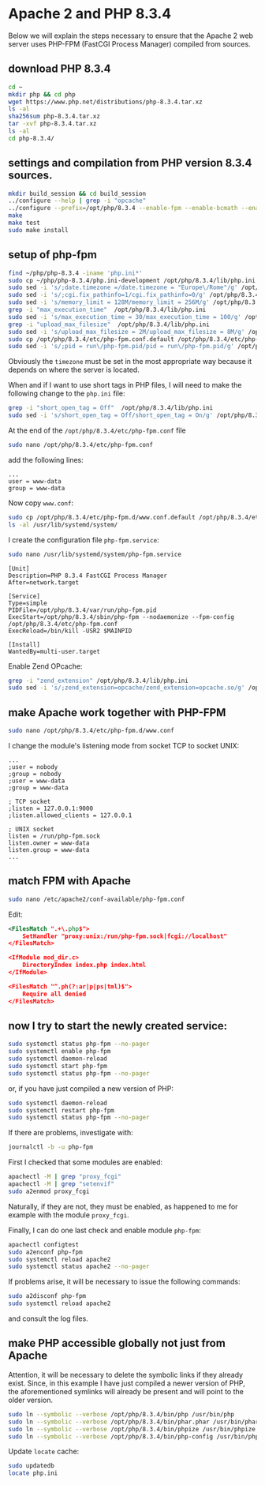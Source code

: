# Apache 2 and PHP 8.3.4

Below we will explain the steps necessary to ensure that the Apache 2 web server uses PHP-FPM (FastCGI Process Manager) compiled from sources.

## download PHP 8.3.4

```bash
cd ~
mkdir php && cd php
wget https://www.php.net/distributions/php-8.3.4.tar.xz
ls -al
sha256sum php-8.3.4.tar.xz
tar -xvf php-8.3.4.tar.xz
ls -al
cd php-8.3.4/
```

## settings and compilation from PHP version 8.3.4 sources.

```bash
mkdir build_session && cd build_session
../configure --help | grep -i "opcache"
../configure --prefix=/opt/php/8.3.4 --enable-fpm --enable-bcmath --enable-ftp --with-openssl --disable-cgi --enable-mbstring --with-curl --with-mysqli --with-pdo-mysql --enable-intl --with-zlib --with-bz2 --enable-gd --with-jpeg --with-gettext --with-gmp --with-xsl --enable-zts --enable-gcov --enable-debug
make
make test
sudo make install
```

## setup of php-fpm

```bash
find ~/php/php-8.3.4 -iname 'php.ini*'
sudo cp ~/php/php-8.3.4/php.ini-development /opt/php/8.3.4/lib/php.ini
sudo sed -i 's/;date.timezone =/date.timezone = "Europe\/Rome"/g' /opt/php/8.3.4/lib/php.ini
sudo sed -i 's/;cgi.fix_pathinfo=1/cgi.fix_pathinfo=0/g' /opt/php/8.3.4/lib/php.ini
sudo sed -i 's/memory_limit = 128M/memory_limit = 256M/g' /opt/php/8.3.4/lib/php.ini
grep -i "max_execution_time"  /opt/php/8.3.4/lib/php.ini
sudo sed -i 's/max_execution_time = 30/max_execution_time = 100/g' /opt/php/8.3.4/lib/php.ini
grep -i "upload_max_filesize"  /opt/php/8.3.4/lib/php.ini
sudo sed -i 's/upload_max_filesize = 2M/upload_max_filesize = 8M/g' /opt/php/8.3.4/lib/php.ini
sudo cp /opt/php/8.3.4/etc/php-fpm.conf.default /opt/php/8.3.4/etc/php-fpm.conf
sudo sed -i 's/;pid = run\/php-fpm.pid/pid = run\/php-fpm.pid/g' /opt/php/8.3.4/etc/php-fpm.conf
```

Obviously the `timezone` must be set in the most appropriate way because it depends on where the server is located.

When and if I want to use short tags in PHP files, I will need to make the following change to the `php.ini` file:

```bash
grep -i "short_open_tag = Off"  /opt/php/8.3.4/lib/php.ini
sudo sed -i 's/short_open_tag = Off/short_open_tag = On/g' /opt/php/8.3.4/lib/php.ini
```

At the end of the `/opt/php/8.3.4/etc/php-fpm.conf` file 

```bash
sudo nano /opt/php/8.3.4/etc/php-fpm.conf
```

add the following lines:

```text
...
user = www-data
group = www-data
```

Now copy `www.conf`:

```bash
sudo cp /opt/php/8.3.4/etc/php-fpm.d/www.conf.default /opt/php/8.3.4/etc/php-fpm.d/www.conf
ls -al /usr/lib/systemd/system/
```

I create the configuration file `php-fpm.service`:

```bash
sudo nano /usr/lib/systemd/system/php-fpm.service
```

```text
[Unit]
Description=PHP 8.3.4 FastCGI Process Manager
After=network.target

[Service]
Type=simple
PIDFile=/opt/php/8.3.4/var/run/php-fpm.pid
ExecStart=/opt/php/8.3.4/sbin/php-fpm --nodaemonize --fpm-config /opt/php/8.3.4/etc/php-fpm.conf
ExecReload=/bin/kill -USR2 $MAINPID

[Install]
WantedBy=multi-user.target
```

Enable Zend OPcache:

```bash
grep -i "zend_extension" /opt/php/8.3.4/lib/php.ini
sudo sed -i 's/;zend_extension=opcache/zend_extension=opcache.so/g' /opt/php/8.3.4/lib/php.ini
```

## make Apache work together with PHP-FPM

```bash
sudo nano /opt/php/8.3.4/etc/php-fpm.d/www.conf
```

I change the module's listening mode from socket TCP to socket UNIX:

```text
...
;user = nobody
;group = nobody
;user = www-data
;group = www-data

; TCP socket
;listen = 127.0.0.1:9000
;listen.allowed_clients = 127.0.0.1

; UNIX socket
listen = /run/php-fpm.sock
listen.owner = www-data
listen.group = www-data
...
```

## match FPM with Apache

```bash
sudo nano /etc/apache2/conf-available/php-fpm.conf
```

Edit:

```xml
<FilesMatch ".+\.php$">
    SetHandler "proxy:unix:/run/php-fpm.sock|fcgi://localhost"
</FilesMatch>

<IfModule mod_dir.c>
    DirectoryIndex index.php index.html
</IfModule>

<FilesMatch "^.ph(?:ar|p|ps|tml)$">
    Require all denied
</FilesMatch>
```

## now I try to start the newly created service:

```bash
sudo systemctl status php-fpm --no-pager
sudo systemctl enable php-fpm
sudo systemctl daemon-reload
sudo systemctl start php-fpm
sudo systemctl status php-fpm --no-pager
```

or, if you have just compiled a new version of PHP:

```bash
sudo systemctl daemon-reload
sudo systemctl restart php-fpm
sudo systemctl status php-fpm --no-pager
```

If there are problems, investigate with:

```bash
journalctl -b -u php-fpm
```

First I checked that some modules are enabled:

```bash
apachectl -M | grep "proxy_fcgi"
apachectl -M | grep "setenvif"
sudo a2enmod proxy_fcgi
```

Naturally, if they are not, they must be enabled, as happened to me for example with the module `proxy_fcgi`.

Finally, I can do one last check and enable module `php-fpm`:

```bash
apachectl configtest
sudo a2enconf php-fpm
sudo systemctl reload apache2
sudo systemctl status apache2 --no-pager
```

If problems arise, it will be necessary to issue the following commands: 

```bash
sudo a2disconf php-fpm
sudo systemctl reload apache2
```

and consult the log files.

## make PHP accessible globally not just from Apache

Attention, it will be necessary to delete the symbolic links if they already exist.
Since, in this example I have just compiled a newer version of PHP, the aforementioned symlinks will already be present and will point to the older version.

```bash
sudo ln --symbolic --verbose /opt/php/8.3.4/bin/php /usr/bin/php
sudo ln --symbolic --verbose /opt/php/8.3.4/bin/phar.phar /usr/bin/phar
sudo ln --symbolic --verbose /opt/php/8.3.4/bin/phpize /usr/bin/phpize
sudo ln --symbolic --verbose /opt/php/8.3.4/bin/php-config /usr/bin/php-config
```

Update `locate` cache:

```bash
sudo updatedb
locate php.ini
```
